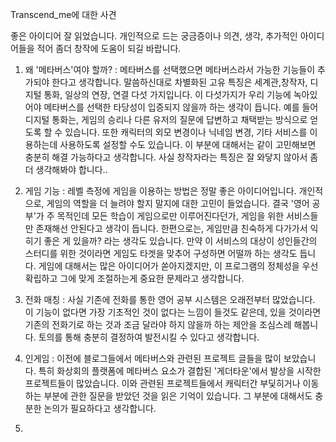 Transcend_me에 대한 사견

좋은 아이디어 잘 읽었습니다. 개인적으로 드는 궁금증이나 의견, 생각, 추가적인 아이디어들을 적어 좀더 창작에 도움이 되길 바랍니다.

1. 왜 '메타버스'여야 할까? : 메타버스를 선택했으면 메타버스라서 가능한 기능들이 추가되야 한다고 생각합니다. 말씀하신대로 차별화된 고유 특징은 세계관,창작자, 디지털 통화, 일상의 연장, 연결 다섯 가지입니다. 이 다섯가지가 우리 기능에 녹아있어야 메타버스를 선택한 타당성이 입증되지 않을까 하는 생각이 듭니다. 예를 들어 디지털 통화는, 게임의 승리나 다른 유저의 질문에 답변하고 채택받는 방식으로 얻도록 할 수 있습니다. 또한 캐릭터의 외모 변경이나 닉네임 변경, 기타 서비스를 이용하는데 사용하도록 설정할 수도 있습니다. 이 부분에 대해서는 같이 고민해보면 충분히 해결 가능하다고 생각합니다.  사실 창작자라는 특징은 잘 와닿지 않아서 좀 더 생각해봐야 합니다.. 



2. 게임 기능 : 레벨 측정에 게임을 이용하는 방법은 정말 좋은 아이디어입니다. 개인적으로, 게임의 역할을 더 늘려야 할지 말지에 대한 고민이 들었습니다. 결국 '영어 공부'가 주 목적인데 모든 학습이 게임으로만 이루어진다던가, 게임을 위한 서비스들만 존재해선 안된다고 생각이 듭니다. 한편으로는, 게임만큼 친숙하게 다가가서 익히기 좋은 게 있을까? 라는 생각도 있습니다. 만약 이 서비스의 대상이 성인들간의 스터디를 위한 것이라면 게임도 타겟을 맞추어 구성하면 어떨까 하는 생각도 듭니다. 게임에 대해서는 많은 아이디어가 쏟아지겠지만, 이 프로그램의 정체성을 우선 확립하고 그에 맞게 조절하는게 중요한 문제라고 생각합니다.



3. 전화 매칭 : 사실 기존에 전화를 통한 영어 공부 시스템은 오래전부터 많았습니다. 이 기능이 없다면 가장 기초적인 것이 없다는 느낌이 들것도 같은데, 있을 것이라면 기존의 전화기로 하는 것과 조금 달라야 하지 않을까 하는 제안을 조심스레 해봅니다. 토의를 통해 충분히 결정하여 발전시킬 수 있다고 생각합니다.



4. 인게임 : 이전에 블로그들에서 메타버스와 관련된 프로젝트 글들을 많이 보았습니다. 특히 화상회의 플랫폼에 메타버스 요소가 결합된 '게더타운'에서 발상을 시작한 프로젝트들이 많았습니다. 이와 관련된 프로젝트들에서 캐릭터간 부딫히거나 이동하는 부분에 관한 질문을 받았던 것을 읽은 기억이 있습니다.  그 부분에 대해서도 충분한 논의가 필요하다고 생각합니다.



5. 
